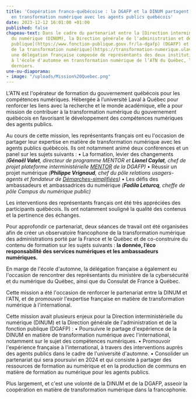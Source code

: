 ```yaml
---
title: 'Coopération franco-québécoise : la DGAFP et la DINUM partagent leur expertise
  en transformation numérique avec les agents publics québécois'
date: 2023-12-12 16:01:00 +01:00
published: false
chapeau-text: Dans le cadre du partenariat entre la [Direction interministérielle
  du numérique (DINUM), la Direction générale de l'administration et de la fonction
  publique](https://www.fonction-publique.gouv.fr/la-dgafp) (DGAFP) et l'[Académie
  de la transformation numérique](https://transformation-numerique.ulaval.ca/) (ATN),
  une délégation française composée de représentants des deux institutions a participé
  à l'école d'automne en transformation numérique de l’ATN du Québec, les 5 et 6 décembre
  derniers.
une-ou-diaporama:
- image: "/uploads/Mission%20Quebec.png"
---
```


L'ATN est l'opérateur de formation du gouvernement québécois pour les compétences numériques. Hébergée à l’université Laval à Québec pour renforcer les liens avec la recherche et le monde académique, elle a pour mission de contribuer à la transformation numérique du gouvernement québécois en favorisant le développement des compétences numériques des agents publics.

Au cours de cette mission, les représentants français ont eu l'occasion de partager leur expertise en matière de transformation numérique avec les agents publics québécois. Ils ont notamment animé deux conférences et un panel sur les sujets suivants :
• La formation, levier des changements *(**Génaël Valet**, directeur de programme MENTOR et **Lionel Caylat**, chef de projet plateforme interministérielle [MENTOR](https://mentor.gouv.fr/login/index.php) de la DGAFP)*
• Réussir un projet numérique *(**Philippe Vrignaud**, chef du pôle relations usagers-agents et fondateur de [Démarches-simplifiées](https://www.demarches-simplifiees.fr/))*
• Les défis des ambassadeurs et ambassadrices du numérique *(**Fadila Leturcq**, cheffe de pôle Campus du numérique public)*

Les interventions des représentants français ont été très appréciées des participants québécois. Ils ont notamment souligné la qualité des contenus et la pertinence des échanges.

Pour approfondir ce partenariat, deux séances de travail ont été organisées afin de créer un observatoire francophone de la transformation numérique des administrations porté par la France et le Québec et de co-construire du contenu de formation sur les sujets suivants : **la donnée, l’éco responsabilité des services numériques et les ambassadeurs numériques.**

En marge de l'école d'automne, la délégation française a également eu l'occasion de rencontrer des représentants du ministère de la cybersécurité et du numérique du Québec, ainsi que du Consulat de France à Québec.

Cette mission a été l'occasion de renforcer le partenariat entre la DINUM et l'ATN, et de promouvoir l'expertise française en matière de transformation numérique à l'international.

Cette mission avait plusieurs enjeux pour la Direction interministérielle du numérique (DINUM) et la Direction générale de l'administration et de la fonction publique (DGAFP) :
• Poursuivre le partage d'expérience de la DINUM en matière de transformation numérique avec l'international, notamment sur le sujet des compétences numériques.
• Promouvoir l'expérience française à l'international, à travers des interventions auprès des agents publics dans le cadre de l'université d'automne.
• Consolider un partenariat qui sera poursuivi en 2024 et qui consiste à partager des ressources de formation au numérique et en la production de communs en matière de formation au numérique pour les agents publics.

Plus largement, et c'est une volonté de la DINUM et de la DGAFP, asseoir la coopération en matière de transformation numérique dans la francophonie.